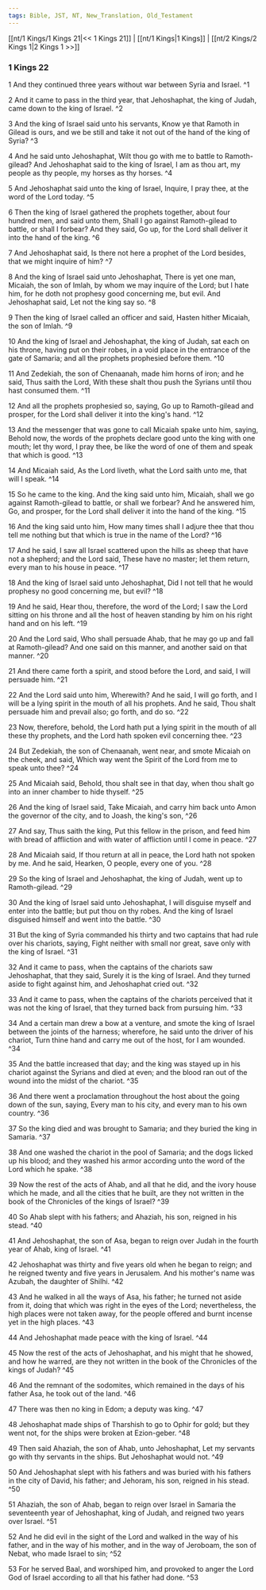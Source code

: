 ```yaml
---
tags: Bible, JST, NT, New_Translation, Old_Testament
---
```


[[nt/1 Kings/1 Kings 21|<< 1 Kings 21]] | [[nt/1 Kings|1 Kings]] | [[nt/2 Kings/2 Kings 1|2 Kings 1 >>]]

### 1 Kings 22

1 And they continued three years without war between Syria and Israel.  ^1

2 And it came to pass in the third year, that Jehoshaphat, the king of Judah, came down to the king of Israel.  ^2

3 And the king of Israel said unto his servants, Know ye that Ramoth in Gilead is ours, and we be still and take it not out of the hand of the king of Syria?  ^3

4 And he said unto Jehoshaphat, Wilt thou go with me to battle to Ramoth-gilead? And Jehoshaphat said to the king of Israel, I am as thou art, my people as thy people, my horses as thy horses.  ^4

5 And Jehoshaphat said unto the king of Israel, Inquire, I pray thee, at the word of the Lord today.  ^5

6 Then the king of Israel gathered the prophets together, about four hundred men, and said unto them, Shall I go against Ramoth-gilead to battle, or shall I forbear? And they said, Go up, for the Lord shall deliver it into the hand of the king.  ^6

7 And Jehoshaphat said, Is there not here a prophet of the Lord besides, that we might inquire of him?  ^7

8 And the king of Israel said unto Jehoshaphat, There is yet one man, Micaiah, the son of Imlah, by whom we may inquire of the Lord; but I hate him, for he doth not prophesy good concerning me, but evil. And Jehoshaphat said, Let not the king say so.  ^8

9 Then the king of Israel called an officer and said, Hasten hither Micaiah, the son of Imlah.  ^9

10 And the king of Israel and Jehoshaphat, the king of Judah, sat each on his throne, having put on their robes, in a void place in the entrance of the gate of Samaria; and all the prophets prophesied before them.  ^10

11 And Zedekiah, the son of Chenaanah, made him horns of iron; and he said, Thus saith the Lord, With these shalt thou push the Syrians until thou hast consumed them.  ^11

12 And all the prophets prophesied so, saying, Go up to Ramoth-gilead and prosper, for the Lord shall deliver it into the king\'s hand.  ^12

13 And the messenger that was gone to call Micaiah spake unto him, saying, Behold now, the words of the prophets declare good unto the king with one mouth; let thy word, I pray thee, be like the word of one of them and speak that which is good.  ^13

14 And Micaiah said, As the Lord liveth, what the Lord saith unto me, that will I speak.  ^14

15 So he came to the king. And the king said unto him, Micaiah, shall we go against Ramoth-gilead to battle, or shall we forbear? And he answered him, Go, and prosper, for the Lord shall deliver it into the hand of the king.  ^15

16 And the king said unto him, How many times shall I adjure thee that thou tell me nothing but that which is true in the name of the Lord?  ^16

17 And he said, I saw all Israel scattered upon the hills as sheep that have not a shepherd; and the Lord said, These have no master; let them return, every man to his house in peace.  ^17

18 And the king of Israel said unto Jehoshaphat, Did I not tell that he would prophesy no good concerning me, but evil?  ^18

19 And he said, Hear thou, therefore, the word of the Lord; I saw the Lord sitting on his throne and all the host of heaven standing by him on his right hand and on his left.  ^19

20 And the Lord said, Who shall persuade Ahab, that he may go up and fall at Ramoth-gilead? And one said on this manner, and another said on that manner.  ^20

21 And there came forth a spirit, and stood before the Lord, and said, I will persuade him.  ^21

22 And the Lord said unto him, Wherewith? And he said, I will go forth, and I will be a lying spirit in the mouth of all his prophets. And he said, Thou shalt persuade him and prevail also; go forth, and do so.  ^22

23 Now, therefore, behold, the Lord hath put a lying spirit in the mouth of all these thy prophets, and the Lord hath spoken evil concerning thee.  ^23

24 But Zedekiah, the son of Chenaanah, went near, and smote Micaiah on the cheek, and said, Which way went the Spirit of the Lord from me to speak unto thee?  ^24

25 And Micaiah said, Behold, thou shalt see in that day, when thou shalt go into an inner chamber to hide thyself.  ^25

26 And the king of Israel said, Take Micaiah, and carry him back unto Amon the governor of the city, and to Joash, the king\'s son,  ^26

27 And say, Thus saith the king, Put this fellow in the prison, and feed him with bread of affliction and with water of affliction until I come in peace.  ^27

28 And Micaiah said, If thou return at all in peace, the Lord hath not spoken by me. And he said, Hearken, O people, every one of you.  ^28

29 So the king of Israel and Jehoshaphat, the king of Judah, went up to Ramoth-gilead.  ^29

30 And the king of Israel said unto Jehoshaphat, I will disguise myself and enter into the battle; but put thou on thy robes. And the king of Israel disguised himself and went into the battle.  ^30

31 But the king of Syria commanded his thirty and two captains that had rule over his chariots, saying, Fight neither with small nor great, save only with the king of Israel.  ^31

32 And it came to pass, when the captains of the chariots saw Jehoshaphat, that they said, Surely it is the king of Israel. And they turned aside to fight against him, and Jehoshaphat cried out.  ^32

33 And it came to pass, when the captains of the chariots perceived that it was not the king of Israel, that they turned back from pursuing him.  ^33

34 And a certain man drew a bow at a venture, and smote the king of Israel between the joints of the harness; wherefore, he said unto the driver of his chariot, Turn thine hand and carry me out of the host, for I am wounded.  ^34

35 And the battle increased that day; and the king was stayed up in his chariot against the Syrians and died at even; and the blood ran out of the wound into the midst of the chariot.  ^35

36 And there went a proclamation throughout the host about the going down of the sun, saying, Every man to his city, and every man to his own country.  ^36

37 So the king died and was brought to Samaria; and they buried the king in Samaria.  ^37

38 And one washed the chariot in the pool of Samaria; and the dogs licked up his blood; and they washed his armor according unto the word of the Lord which he spake.  ^38

39 Now the rest of the acts of Ahab, and all that he did, and the ivory house which he made, and all the cities that he built, are they not written in the book of the Chronicles of the kings of Israel?  ^39

40 So Ahab slept with his fathers; and Ahaziah, his son, reigned in his stead.  ^40

41 And Jehoshaphat, the son of Asa, began to reign over Judah in the fourth year of Ahab, king of Israel.  ^41

42 Jehoshaphat was thirty and five years old when he began to reign; and he reigned twenty and five years in Jerusalem. And his mother\'s name was Azubah, the daughter of Shilhi.  ^42

43 And he walked in all the ways of Asa, his father; he turned not aside from it, doing that which was right in the eyes of the Lord; nevertheless, the high places were not taken away, for the people offered and burnt incense yet in the high places.  ^43

44 And Jehoshaphat made peace with the king of Israel.  ^44

45 Now the rest of the acts of Jehoshaphat, and his might that he showed, and how he warred, are they not written in the book of the Chronicles of the kings of Judah?  ^45

46 And the remnant of the sodomites, which remained in the days of his father Asa, he took out of the land.  ^46

47 There was then no king in Edom; a deputy was king.  ^47

48 Jehoshaphat made ships of Tharshish to go to Ophir for gold; but they went not, for the ships were broken at Ezion-geber.  ^48

49 Then said Ahaziah, the son of Ahab, unto Jehoshaphat, Let my servants go with thy servants in the ships. But Jehoshaphat would not.  ^49

50 And Jehoshaphat slept with his fathers and was buried with his fathers in the city of David, his father; and Jehoram, his son, reigned in his stead.  ^50

51 Ahaziah, the son of Ahab, began to reign over Israel in Samaria the seventeenth year of Jehoshaphat, king of Judah, and reigned two years over Israel.  ^51

52 And he did evil in the sight of the Lord and walked in the way of his father, and in the way of his mother, and in the way of Jeroboam, the son of Nebat, who made Israel to sin;  ^52

53 For he served Baal, and worshiped him, and provoked to anger the Lord God of Israel according to all that his father had done.  ^53

 
